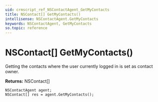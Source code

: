 ```yaml
---
uid: crmscript_ref_NSContactAgent_GetMyContacts
title: NSContact[] GetMyContacts()
intellisense: NSContactAgent.GetMyContacts
keywords: NSContactAgent, GetMyContacts
so.topic: reference
---
```


# NSContact[] GetMyContacts()

Getting the contacts where the user currently logged in is set as contact owner.

**Returns:** NSContact[]

```crmscript
NSContactAgent agent;
NSContact[] res = agent.GetMyContacts();
```

